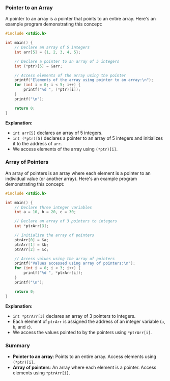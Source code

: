 
### Pointer to an Array

A pointer to an array is a pointer that points to an entire array. Here's an example program demonstrating this concept:

```c
#include <stdio.h>

int main() {
    // Declare an array of 5 integers
    int arr[5] = {1, 2, 3, 4, 5};

    // Declare a pointer to an array of 5 integers
    int (*ptr)[5] = &arr;

    // Access elements of the array using the pointer
    printf("Elements of the array using pointer to an array:\n");
    for (int i = 0; i < 5; i++) {
        printf("%d ", (*ptr)[i]);
    }
    printf("\n");

    return 0;
}
```

**Explanation:**
- `int arr[5]` declares an array of 5 integers.
- `int (*ptr)[5]` declares a pointer to an array of 5 integers and initializes it to the address of `arr`.
- We access elements of the array using `(*ptr)[i]`.

### Array of Pointers

An array of pointers is an array where each element is a pointer to an individual value (or another array). Here's an example program demonstrating this concept:

```c
#include <stdio.h>

int main() {
    // Declare three integer variables
    int a = 10, b = 20, c = 30;

    // Declare an array of 3 pointers to integers
    int *ptrArr[3];

    // Initialize the array of pointers
    ptrArr[0] = &a;
    ptrArr[1] = &b;
    ptrArr[2] = &c;

    // Access values using the array of pointers
    printf("Values accessed using array of pointers:\n");
    for (int i = 0; i < 3; i++) {
        printf("%d ", *ptrArr[i]);
    }
    printf("\n");

    return 0;
}
```

**Explanation:**
- `int *ptrArr[3]` declares an array of 3 pointers to integers.
- Each element of `ptrArr` is assigned the address of an integer variable (`a`, `b`, and `c`).
- We access the values pointed to by the pointers using `*ptrArr[i]`.

### Summary
- **Pointer to an array**: Points to an entire array. Access elements using `(*ptr)[i]`.
- **Array of pointers**: An array where each element is a pointer. Access elements using `*ptrArr[i]`.

